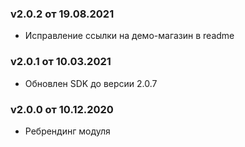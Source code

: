 ### v2.0.2 от 19.08.2021
* Исправление ссылки на демо-магазин в readme

### v2.0.1 от 10.03.2021
* Обновлен SDK до версии 2.0.7

### v2.0.0 от 10.12.2020
* Ребрендинг модуля
